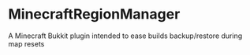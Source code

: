 # MinecraftRegionManager
A Minecraft Bukkit plugin intended to ease builds backup/restore during map resets
